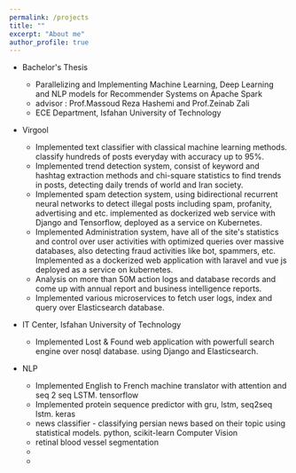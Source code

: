 ```yaml
---
permalink: /projects
title: ""
excerpt: "About me"
author_profile: true
---
```

* Bachelor's Thesis
    * Parallelizing and Implementing Machine Learning, Deep Learning and NLP models for Recommender Systems on Apache Spark 
    * advisor : Prof.Massoud Reza Hashemi and Prof.Zeinab Zali
    * ECE Department, Isfahan University of Technology

* Virgool
    * Implemented text classifier with classical machine learning methods. classify hundreds of posts everyday with accuracy up to 95%.
    * Implemented trend detection system, consist of keyword and hashtag extraction methods and chi-square statistics to find trends in posts, detecting daily trends of world and Iran society.
    * Implemented spam detection system, using bidirectional recurrent neural networks to detect illegal posts including spam, profanity, advertising and etc. implemented as dockerized web service with Django and Tensorflow, deployed as a service on Kubernetes.
    * Implemented Administration system, have all of the site's statistics and control over user activities with optimized queries over massive databases, also detecting fraud activities like bot, spammers, etc. Implemented as a dockerized web application with laravel and vue js deployed as a service on kubernetes.
    * Analysis on more than 50M action logs and database records and come up with annual report and business intelligence reports. 
    * Implemented various microservices to fetch user logs, index and query over Elasticsearch database.

* IT Center, Isfahan University of Technology
    * Implemented Lost & Found web application with powerfull search engine over nosql database. using Django and Elasticsearch.

* NLP 
    * Implemented English to French machine translator with attention and seq 2 seq LSTM. tensorflow
    * Implemented protein sequence predictor with gru, lstm, seq2seq lstm. keras
    * news classifier - classifying persian news based on their topic using statistical models. python, scikit-learn
Computer Vision 
    * retinal blood vessel segmentation 
    *
    *